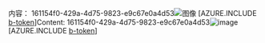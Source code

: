 <span data-ttu-id="312c5-101">内容： 161154f0-429a-4d75-9823-e9c67e0a4d53![图像](709daaf0-8b97-4737-a071-6da64220a2a2.png)
[AZURE.INCLUDE [b-token](34df204f-73d3-49f8-b209-cda75262a608.md)]</span><span class="sxs-lookup"><span data-stu-id="312c5-101">Content: 161154f0-429a-4d75-9823-e9c67e0a4d53![image](709daaf0-8b97-4737-a071-6da64220a2a2.png)
[AZURE.INCLUDE [b-token](34df204f-73d3-49f8-b209-cda75262a608.md)]</span></span>

